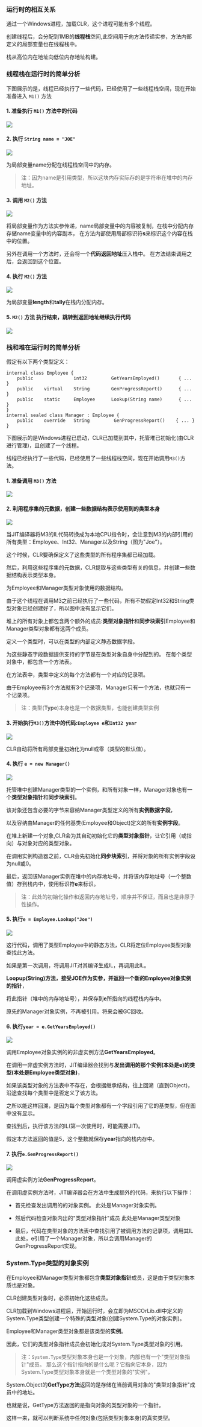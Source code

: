 ### 运行时的相互关系

通过一个Windows进程，加载CLR，这个进程可能有多个线程。

创建线程后，会分配到1MB的**线程栈**空间,此空间用于向方法传递实参，方法内部定义的局部变量也在线程栈中。

栈从高位内在地址向低位内存地址构建。

### 线程栈在运行时的简单分析 

下图展示的是，线程已经执行了一些代码，已经使用了一些线程栈空间，现在开始准备进入 `M1()` 方法

#### 1. 准备执行 `M1()` 方法中的代码


![](./images/clr&stack/4-2.jpg)

#### 2. 执行 `String name = "JOE"`

![](./images/clr&stack/4-3.jpg)

为局部变量name分配在线程栈空间中的内存。

>注：因为name是引用类型，所以这块内存实际存的是字符串在堆中的内存地址。

#### 3. 调用 `M2()` 方法


![](./images/clr&stack/4-4.jpg)

将局部变量作为方法实参传递，name局部变量中的内容被复制，在栈中分配内存存储name变量中的内容副本，
在方法内部使用局部标识符**s**来标识这个内容在栈中的位置。

另外在调用一个方法时，还会将一个**代码返回地址**压入栈中。
在方法结束调用之后，会返回到这个位置。

#### 4. 执行 `M2()` 方法

 
![](./images/clr&stack/4-5.jpg)

为局部变量**length**和**tally**在栈内分配内存。

#### 5. `M2()` 方法 执行结束，跳转到返回地址继续执行代码

![](./images/clr&stack/4-2.jpg)

### 栈和堆在运行时的简单分析

假定有以下两个类型定义：
```
internal class Employee {
    public               int32         GetYearsEmployed()       { ... }
    public    virtual    String        GenProgressReport()      { ... }
    public    static     Employee      Lookup(String name)      { ... }    
}
internal sealed class Manager : Employee { 
    public    override   String         GenProgressReport()    { ... }
}    
```
下图展示的是Windows进程已启动，CLR已加载到其中，托管堆已初始化(由CLR进行管理)，且创建了一个线程。

线程已经执行了一些代码，已经使用了一些线程栈空间，现在开始调用`M3()`方法。

#### 1. 准备调用 `M3()` 方法

![](./images/clr&stack/4-6.jpg)

#### 2. 利用程序集的元数据，创建一些数据结构表示使用到的类型本身
![](./images/clr&stack/4-7.jpg)

当JIT编译器将M3的IL代码转换成为本地CPU指令时，会注意到M3的内部引用的所有类型：Employee、Int32、Manager以及String（图为"Joe"）。

这个时候，CLR要确保定义了这些类型的所有程序集都已经加载。

然后，利用这些程序集的元数据，CLR提取与这些类型有关的信息，并创建一些数据结构表示类型本身。

为Employee和Manager类型对象使用的数据结构。

由于这个线程在调用M3之前已经执行了一些代码，所有不妨假定Int32和String类型对象已经创建好了，所以图中没有显示它们。

堆上的所有对象上都包含两个额外的成员:**类型对象指针**和**同步块索引**Employee和Manager类型对象都有这两个成员。

定义一个类型时，可以在类型的内部定义静态数据字段。

为这些静态字段数据提供支持的字节是在类型对象自身中分配到的。
在每个类型对象中，都包含一个方法表。

在方法表中，类型中定义的每个方法都有一个对应的记录项。

由于Employee有3个方法就有3个记录项，Manager只有一个方法，也就只有一个记录项。

>注：类型(**Type**)本身也是一个数据类型，也能创建类型实例

#### 3. 开始执行`M3()`方法中的代码:`Employee e`和`Int32 year`
![](./images/clr&stack/4-8.jpg)

CLR自动将所有局部变量初始化为null或零（类型的默认值）。

#### 4. 执行 `e = new Manager()`
![](./images/clr&stack/4-9.jpg)

托管堆中创建Manager类型的一个实例，和所有对象一样，Manager对象也有一个**类型对象指针**和**同步块索引**。

该对象还包含必要的字节来容纳Manager类型定义的所有**实例数据字段**，

以及容纳由Manager的任何基类(Employee和Object)定义的所有**实例字段**。

在堆上新建一个对象,CLR会为其自动初始化它的**类型对象指针**，让它引用（或指向）与对象对应的类型对象。

在调用实例构造器之前，CLR会先初始化**同步块索引**，并将对象的所有实例字段设为null或0。

最后，返回该Manager实例在堆中的内存地址号，并将该内存地址号（一个整数值）存到栈内中，使用标识符**e**来标识。

>注：此处的初始化操作和返回内存地址号，顺序并不保证，而且也是非原子性操作。

#### 5. 执行`e = Employee.Lookup("Joe")`
![](./images/clr&stack/4-10.jpg)

这行代码，调用了类型Employee中的静态方法，CLR将定位Employee类型对象查找此方法。

如果是第一次调用，将调用JIT对其编译生成IL，再调用此IL。

**Loopup(String)**方法，接受JOE作为实参，并返回一个新的**Employee对象实例的指针**，

将此指针（堆中的内存地址号），并保存到**e**所指向的线程栈内存中。

原先的Manager对象实例，不再被引用。将来会被GC回收。

#### 6. 执行`year = e.GetYearsEmployed()`
![](./images/clr&stack/4-11.jpg)

调用Employee对象实例的的非虚实例方法**GetYearsEmployed**。

在调用一非虚实例方法时，JIT编译器会找到与**发出调用的那个实例(本处是e)的类型(本处是Employee类型对象)**，

如果该类型对象的方法表中不存在，会根据继承结构，往上回溯（直到Object)，沿途查找每个类型中是否定义了该方法。

之所以能这样回溯，是因为每个类型对象都有一个字段引用了它的基类型，但在图中没有显示。

查找到后，执行该方法的IL(第一次使用时，可能需要JIT)。

假定本方法返回的值是5，这个整数就保存**year**指向的栈内存中。

#### 7. 执行`e.GenProgressReport()`
![](./images/clr&stack/4-12.jpg)

调用虚实例方法**GenProgressReport**。

在调用虚实例方法时，JIT编译器会在方法中生成额外的代码，来执行以下操作：

* 首先检查发出调用的的对象实例。
此处是Manager对象实例。

* 然后代码检查对象内出的"类型对象指针"成员
此处是Manager类型对象

* 最后，代码在类型对象的方法表中查找引用了被调用方法的记录项，调用其IL
此处，e引用了一个Manager对象，所以会调用Manager的GenProgressReport实现。

### System.Type类型的对象实例

在Employee和Manager类型对象都包含**类型对象指针**成员，这是由于类型对象本质也是对象。

CLR创建类型对象时，必须初始化这些成员。

CLR加载到Windows进程后，开始运行时，会立即为MSCOrLib.dll中定义的System.Type类型创建一个特殊的类型对象(创建System.Type的对象实例)。

Employee和Manager类型对象都是该类型的**实例**。

因此，它们的类型对象指针成员会初始化成对System.Type类型对象的引用。

>注：`System.Type`类型对象本身也是一个对象，内部也有一个"类型对象指针"成员。
>那么这个指针指向的是什么呢？它指向它本身，因为System.Type类型对象本身就是一个类型对象的"实例"。


System.Object的**GetType方法**返回的是存储在当前调用对象的"类型对象指针"成员中的地址。

也就是说，GetType方法返回的是指向对象的类型对象的一个指针。

这样一来，就可以判断系统中任何对象(包括类型对象本身)的真实类型。